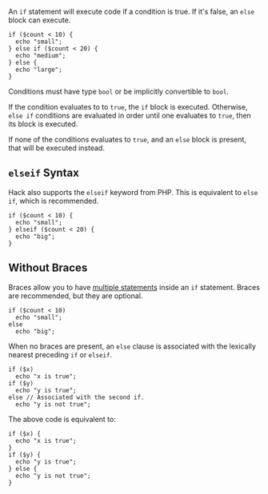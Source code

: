 An `if` statement will execute code if a condition is true. If it's false, an
`else` block can execute.


```Hack
if ($count < 10) {
  echo "small";
} else if ($count < 20) {
  echo "medium";
} else {
  echo "large";
}
```

Conditions must have type `bool` or be implicitly convertible to
`bool`.

If the condition evaluates to to `true`, the `if` block is
executed. Otherwise, `else if` conditions are evaluated in order until
one evaluates to `true`, then its block is executed.

If none of the conditions evaluates to `true`, and an `else` block is
present, that will be executed instead.

## `elseif` Syntax

Hack also supports the `elseif` keyword from PHP. This is equivalent
to `else if`, which is recommended.

```Hack
if ($count < 10) {
  echo "small";
} elseif ($count < 20) {
  echo "big";
}
```

## Without Braces

Braces allow you to have [multiple statements](compound-statements.md)
inside an `if` statement. Braces are recommended, but they are
optional.

```Hack
if ($count < 10)
  echo "small";
else
  echo "big";
```

When no braces are present, an `else` clause is associated with the
lexically nearest preceding `if` or `elseif`.

```Hack
if ($x)
  echo "x is true";
if ($y)
  echo "y is true";
else // Associated with the second if.
  echo "y is not true";
```

The above code is equivalent to:

```Hack
if ($x) {
  echo "x is true";
}
if ($y) {
  echo "y is true";
} else {
  echo "y is not true";
}
```

